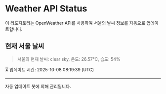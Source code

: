 
# Weather API Status

이 리포지토리는 OpenWeather API를 사용하여 서울의 날씨 정보를 자동으로 업데이트합니다.

## 현재 서울 날씨
> 서울의 현재 날씨: clear sky, 온도: 26.57°C, 습도: 54%

⏳ 업데이트 시간: 2025-10-08 08:19:39 (UTC)

---
자동 업데이트 봇에 의해 관리됩니다.
